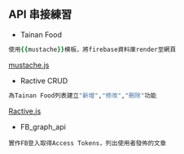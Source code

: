## API 串接練習
* Tainan Food
```ruby
使用{{mustache}}模板，將firebase資料庫render至網頁
```
[mustache.js](https://github.com/janl/mustache.js/)
* Ractive CRUD
```ruby
為Tainan Food列表建立"新增","修改","刪除"功能
```
[Ractive.js](http://www.ractivejs.org/)
* FB_graph_api
```erb
實作FB登入取得Access Tokens，列出使用者發佈的文章
```
